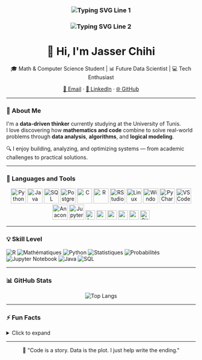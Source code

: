 <h3 align="center">
  <img src="https://readme-typing-svg.herokuapp.com?font=Fira+Code&size=22&duration=4500&color=00BFFF&center=true&vCenter=true&width=900&height=50&lines=Aspiring+Data+Scientist+%7C+Python%2C+SQL%2C+R%2C+ML+%26+Statistical+Analysis" alt="Typing SVG Line 1" />
</h3>

<h3 align="center">
  <img src="https://readme-typing-svg.herokuapp.com?font=Fira+Code&size=22&duration=4500&color=00BFFF&center=true&vCenter=true&width=900&height=50&lines=Mathematical+Modeling+%7C+Mathematics+%26+CS+Student" alt="Typing SVG Line 2" />
</h3>

<h1 align="center">👋 Hi, I'm Jasser Chihi</h1>

<p align="center">
🎓 Math & Computer Science Student | 📊 Future Data Scientist | 💻 Tech Enthusiast  
</p>

<p align="center">
  <a href="mailto:jasser.chihi@etudiant-fst.utm.tn">📧 Email</a> · 
  <a href="https://www.linkedin.com/in/jasser-chihi/">💼 LinkedIn</a> · 
  <a href="https://github.com/JasserChihi">🌐 GitHub</a>
</p>

---

### 🚀 About Me

I'm a **data-driven thinker** currently studying at the University of Tunis.  
I love discovering how **mathematics and code** combine to solve real-world problems through **data analysis**, **algorithms**, and **logical modeling**.

🔍 I enjoy building, analyzing, and optimizing systems — from academic challenges to practical solutions.

---

### 🧰 Languages and Tools

<p align="center">
  <img src="https://cdn.jsdelivr.net/gh/devicons/devicon/icons/python/python-original.svg" style="height:40px;" alt="Python"/>
  <img src="https://cdn.jsdelivr.net/gh/devicons/devicon/icons/java/java-original.svg" style="height:40px;" alt="Java"/>
  <img src="https://cdn.jsdelivr.net/gh/devicons/devicon/icons/mysql/mysql-original.svg" style="height:40px;" alt="SQL"/>
  <img src="https://cdn.jsdelivr.net/gh/devicons/devicon/icons/postgresql/postgresql-original.svg" style="height:40px;" alt="PostgreSQL"/>
  <img src="https://cdn.jsdelivr.net/gh/devicons/devicon/icons/c/c-original.svg" style="height:40px;" alt="C"/>
  <img src="https://cdn.jsdelivr.net/gh/devicons/devicon/icons/r/r-original.svg" style="height:40px;" alt="R"/>
  <img src="https://cdn.jsdelivr.net/gh/devicons/devicon/icons/rstudio/rstudio-original.svg" style="height:40px;" alt="RStudio"/>
  <img src="https://cdn.jsdelivr.net/gh/devicons/devicon/icons/linux/linux-original.svg" style="height:40px;" alt="Linux"/>
  <img src="https://cdn.jsdelivr.net/gh/devicons/devicon/icons/windows8/windows8-original.svg" style="height:40px;" alt="Windows"/>
  <img src="https://cdn.jsdelivr.net/gh/devicons/devicon/icons/pycharm/pycharm-original.svg" style="height:40px;" alt="PyCharm"/>
  <img src="https://cdn.jsdelivr.net/gh/devicons/devicon/icons/vscode/vscode-original.svg" style="height:40px;" alt="VSCode"/>
  <img src="https://cdn.jsdelivr.net/gh/devicons/devicon/icons/anaconda/anaconda-original.svg" style="height:40px;" alt="Anaconda"/>
  <img src="https://cdn.jsdelivr.net/gh/devicons/devicon/icons/jupyter/jupyter-original.svg" style="height:40px;" alt="Jupyter"/>
  <img src="https://img.shields.io/badge/LaTeX-008080?style=for-the-badge&logo=latex&logoColor=white" style="height:25px;" alt="LaTeX"/>
  <img src="https://img.shields.io/badge/Microsoft%20Excel-217346?style=for-the-badge&logo=microsoft-excel&logoColor=white" style="height:25px;"/>
  <img src="https://img.shields.io/badge/Microsoft%20Word-2B579A?style=for-the-badge&logo=microsoft-word&logoColor=white" style="height:25px;"/>
  <img src="https://img.shields.io/badge/Microsoft%20PowerPoint-B7472A?style=for-the-badge&logo=microsoft-powerpoint&logoColor=white" style="height:25px;"/>
  <img src="https://img.shields.io/badge/Canva-00C4CC?style=for-the-badge&logo=Canva&logoColor=white" style="height:25px;"/>
  <img src="https://img.shields.io/badge/GitHub-181717?style=for-the-badge&logo=github&logoColor=white" style="height:25px;" alt="GitHub"/>
</p>



---

### 💡 Skill Level

![R](https://img.shields.io/badge/R-Expert-ff0000?logo=r)
![Mathématiques](https://img.shields.io/badge/Mathématiques-Expert-ff0000)
![Python](https://img.shields.io/badge/Python-Avancé-ffa500?logo=python&logoColor=white)
![Statistiques](https://img.shields.io/badge/Statistiques-Avancé-ffa500)
![Probabilités](https://img.shields.io/badge/Probabilités-Avancé-ffa500)
![Jupyter Notebook](https://img.shields.io/badge/Jupyter_Notebook-Avancé-ffa500?logo=jupyter&logoColor=white)
![Java](https://img.shields.io/badge/Java-Intermédiaire-228B22?logo=java&logoColor=white)
![SQL](https://img.shields.io/badge/SQL-Intermédiaire-228B22?logo=mysql)


---

### 📊 GitHub Stats

<p align="center">
  <img src="https://github-readme-stats.vercel.app/api/top-langs/?username=JasserChihi&layout=compact&langs_count=10&theme=tokyonight" alt="Top Langs" />
</p>

---

### ⚡ Fun Facts

<details>
<summary>Click to expand</summary>

- 🎨 I enjoy creating visual designs with **Canva** and **Figma**  
- ⚽ Football fan, 🎮 strategy game enthusiast, 🤖 AI puzzle solver  
- 🌍 I speak Arabic (native), French, and English

</details>

---

<p align="center">
🧭 "Code is a story. Data is the plot. I just help write the ending."
</p>
